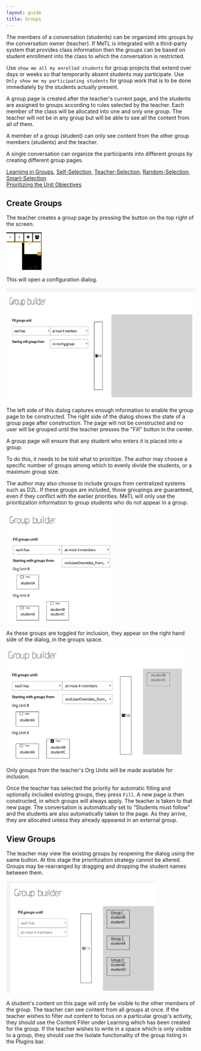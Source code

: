 ```yaml
---
layout: guide
title: Groups
---
```


The members of a conversation (students) can be organized into groups by the conversation owner (teacher).  If MeTL is integrated with a third-party system that provides class information then the groups can be based on student enrollment into the class to which the conversation is restricted.

<div class="tip">Use <code>show me all my enrolled students</code> for group projects that extend over days or weeks so that temporarily absent students may participate.  Use <code>Only show me my participating students</code> for group work that is to be done immediately by the students actually present.</div>

A group page is created after the teacher's current page, and the students are assigned to groups according to rules selected by the teacher.  Each member of the class will be allocated into one and only one group.  The teacher will not be in any group but will be able to see all the content from all of them.

A member of a group (student) can only see content from the other group members (students) and the teacher.

A single conversation can organize the participants into different groups by creating different group pages.

<div class="pedagogy">
  <a href="academy-pedagogy.html#learning-in-groups">Learning in Groups</a>,
  <a href="academy-pedagogy.html#self-selection">Self-Selection</a>,
  <a href="academy-pedagogy.html#teacher-selection">Teacher-Selection</a>,
  <a href="academy-pedagogy.html#random-selection">Random-Selection</a>,
  <a href="academy-pedagogy.html#smart-selection">Smart-Selection</a>
</div>

<div class="example">
  <a href="academy-examples.html#prioritizing-the-unit-objectives">Prioritizing the Unit Objectives</a>
</div>

## Create Groups

The teacher creates a group page by pressing the button on the top right of the screen.

<img src="images/guide-group-start.png" alt="The button to add a Group slide" height="100"/>

This will open a configuration dialog.

<img src="images/guide-group-configure.png" alt="The configuration dialog" height="300"/>

The left side of this dialog captures enough information to enable the group page to be constructed.  The right side of the dialog shows the state of a group page after construction.  The page will not be constructed and no user will be grouped until the teacher presses the "Fill" button in the center.

A group page will ensure that any student who enters it is placed into a group.

To do this, it needs to be told what to prioritize.  The author may choose a specific number of groups among which to evenly divide the students, or a maximum group size. 

The author may also choose to include groups from centralized systems such as D2L.  If these groups are included, those groupings are guaranteed, even if they conflict with the earlier priorities.  MeTL will only use the prioritization information to group students who do not appear in a group.  

<img src="images/guide-group-configure-external.png" alt="The configuration dialog with groups open" height="300"/>

As these groups are toggled for inclusion, they appear on the right hand side of the dialog, in the groups space.

<img src="images/guide-group-configure-external-selected.png" alt="The configuration dialog with groups open and a group selected" height="300"/>

Only groups from the teacher's Org Units will be made available for inclusion.

Once the teacher has selected the priority for automatic filling and optionally included existing groups, they press <code>Fill</code>.  A new page is then constructed, in which groups will always apply.  The teacher is taken to that new page.  The conversation is automatically set to "Students must follow" and the students are also automatically taken to the page.  As they arrive, they are allocated unless they already appeared in an external group.

## View Groups

The teacher may view the existing groups by reopening the dialog using the same button.  At this stage the prioritization strategy cannot be altered.  Groups may be rearranged by dragging and dropping the student names between them.

<img src="images/guide-group-running.png" alt="The configuration dialog with groups open and a group selected" height="300"/>

A student's content on this page will only be visible to the other members of the group.  The teacher can see content from all groups at once.  If the teacher wishes to filter out content to focus on a particular group's activity, they should use the Content Filter under Learning which has been created for the group.  If the teacher wishes to write in a space which is only visible to a group, they should use the Isolate functionality of the group listing in the Plugins bar.